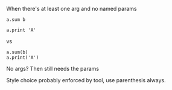 When there's at least one arg and no named params

    a.sum b

    a.print 'A'

vs

    a.sum(b)
    a.print('A')


No args? Then still needs the params

Style choice probably enforced by tool, use parenthesis always.